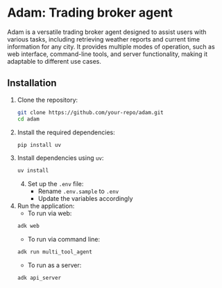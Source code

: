 # Adam: Trading broker agent

Adam is a versatile trading broker agent designed to assist users with various tasks, including retrieving weather reports and current time information for any city. It provides multiple modes of operation, such as web interface, command-line tools, and server functionality, making it adaptable to different use cases.

## Installation

1. Clone the repository:
   ```bash
   git clone https://github.com/your-repo/adam.git
   cd adam

2. Install the required dependencies:
    ```bash
    pip install uv
    ```
3. Install dependencies using `uv`:
    ```bash
    uv install
    ```
    4. Set up the `.env` file:
        - Rename `.env.sample` to `.env`
        - Update the variables accordingly
4. Run the application:
    - To run via web:
    ```bash
    adk web
    ```
    - To run via command line:
    ```bash
    adk run multi_tool_agent
    ```
    - To run as a server:
    ```bash
    adk api_server
    ```